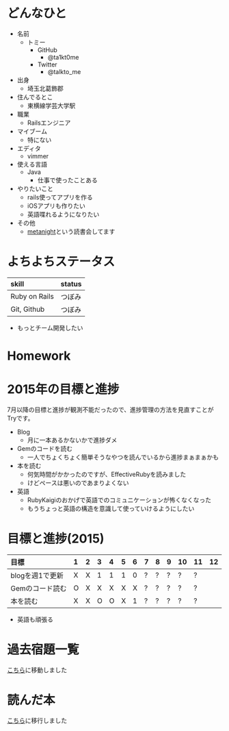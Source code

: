 # どんなひと

* 名前
  * トミー
    * GitHub
      - @ta1kt0me
    * Twitter
      - @talkto_me
* 出身
  * 埼玉北葛飾郡
* 住んでるとこ
  * 東横線学芸大学駅
* 職業
  * Railsエンジニア
* マイブーム
  * 特にない
* エディタ
  * vimmer
* 使える言語
  * Java
    * 仕事で使ったことある
* やりたいこと
  * rails使ってアプリを作る
  * iOSアプリも作りたい
  * 英語喋れるようになりたい
* その他
  * [metanight](http://e-g-d.doorkeeper.jp/events/17057)という読書会してます

# よちよちステータス

| skill         | status |
|:--------------|:-------|
| Ruby on Rails | つぼみ |
| Git, Github   | つぼみ |

* もっとチーム開発したい

# Homework

# 2015年の目標と進捗

7月以降の目標と進捗が観測不能だったので、進捗管理の方法を見直すことがTryです。

- Blog
  - 月に一本あるかないかで進捗ダメ
- Gemのコードを読む
  - 一人でちょくちょく簡単そうなやつを読んでいるから進捗まぁまぁかも
- 本を読む
  - 何気時間がかかったのですが、EffectiveRubyを読みました
  - けどペースは悪いのであまりよくない
- 英語
  - RubyKaigiのおかげで英語でのコミュニケーションが怖くなくなった
  - もうちょっと英語の構造を意識して使っていけるようにしたい

# 目標と進捗(2015)

| 目標            | 1 | 2 | 3 | 4 | 5 | 6 | 7 | 8 | 9 | 10 | 11 | 12 |
|:----------------|:--|:--|:--|:--|:--|:--|:--|:--|:--|:---|:---|:---|
| blogを週1で更新 | X | X | 1 | 1 | 1 | 0 | ? | ? | ? | ?  | ?  |    |
| Gemのコード読む | O | X | X | X | X | X | ? | ? | ? | ?  | ?  |    |
| 本を読む        | X | X | O | O | X | 1 | ? | ? | ? | ?  | ?  |    |

* 英語も頑張る

# 過去宿題一覧

[こちら](https://gist.github.com/ta1kt0me/88bfa71e45d6ff39e352)に移動しました

# 読んだ本

[こちら](https://gist.github.com/ta1kt0me/188875121e3d246aaf42)に移行しました
